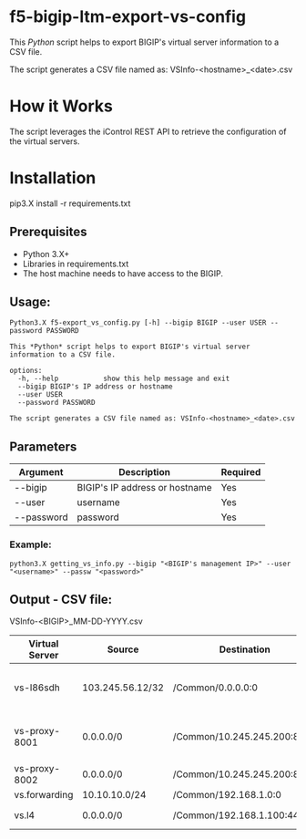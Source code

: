 
# f5-bigip-ltm-export-vs-config

This *Python* script helps to export BIGIP's virtual server information to a CSV file.

The script generates a CSV file named as: VSInfo-\<hostname\>_\<date\>.csv

# How it Works

The script leverages the iControl REST API to retrieve the configuration of the virtual servers.

# Installation

pip3.X install -r requirements.txt

## Prerequisites

* Python 3.X+
* Libraries in requirements.txt
* The host machine needs to have access to the BIGIP.

## Usage:
```
Python3.X f5-export_vs_config.py [-h] --bigip BIGIP --user USER --password PASSWORD

This *Python* script helps to export BIGIP's virtual server information to a CSV file.

options:
  -h, --help           show this help message and exit
  --bigip BIGIP's IP address or hostname
  --user USER
  --password PASSWORD

The script generates a CSV file named as: VSInfo-<hostname>_<date>.csv
```
## Parameters

| Argument | Description | Required |
|----------|-------------|----------|
| --bigip | BIGIP's IP address or hostname | Yes | 
| --user | username | Yes |
| --password | password | Yes |


### Example:
```
python3.X getting_vs_info.py --bigip "<BIGIP's management IP>" --user "<username>" --passw "<password>"          
```

## Output - CSV file: 
VSInfo-\<BIGIP\>_MM-DD-YYYY.csv

| **Virtual Server** | **Source**       | **Destination**             | **Pool**                                      | **Profiles**                        | **SNAT**             | **Persistence** | **Fallback Persistence** | **iRule**                                       | **Traffic Polices**                         |
|--------------------|------------------|-----------------------------|-----------------------------------------------|-------------------------------------|----------------------|-----------------|--------------------------|-------------------------------------------------|---------------------------------------------|
| vs-l86sdh          | 103.245.56.12/32 | /Common/0.0.0.0:0           | /Common/pool-5Cu32kfytLq3yITvp15dLl5nCzjHUxQM | "clientssl, http, serverssl, tcp, " | /Common/my.SNAT.pool | source_addr     | /Common/dest_addr        | "/Common/_iRule, "                              | "my.traffic-policy, "                       |
| vs-proxy-8001      | 0.0.0.0/0        | /Common/10.245.245.200:8001 | /Common/pool-8001                             | "clientssl, http, serverssl, tcp, " | automap              | cookie          | none                     | "/Common/_iRule, "                              | none                                        |
| vs-proxy-8002      | 0.0.0.0/0        | /Common/10.245.245.200:8002 | /Common/pool-8002                             | "tcp, "                             | none                 | none            | none                     | none                                            | "my.second.ltm.policy, my.traffic-policy, " |
| vs.forwarding      | 10.10.10.0/24    | /Common/192.168.1.0:0       | none                                          | "fastL4, "                          | automap              | none            | none                     | none                                            | none                                        |
| vs.l4              | 0.0.0.0/0        | /Common/192.168.1.100:443   | /Common/pool-8002                             | "fastL4, http, "                    | automap              | cookie          | /Common/source_addr      | "/Common/_sys_https_redirect, /Common/_iRule, " | none                                        |

